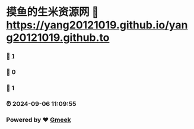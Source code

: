 # 摸鱼的生米资源网 :link: https://yang20121019.github.io/yang20121019.github.to 
### :page_facing_up: [1](https://yang20121019.github.io/yang20121019.github.to/tag.html) 
### :speech_balloon: 0 
### :hibiscus: 1 
### :alarm_clock: 2024-09-06 11:09:55 
### Powered by :heart: [Gmeek](https://github.com/Meekdai/Gmeek)
